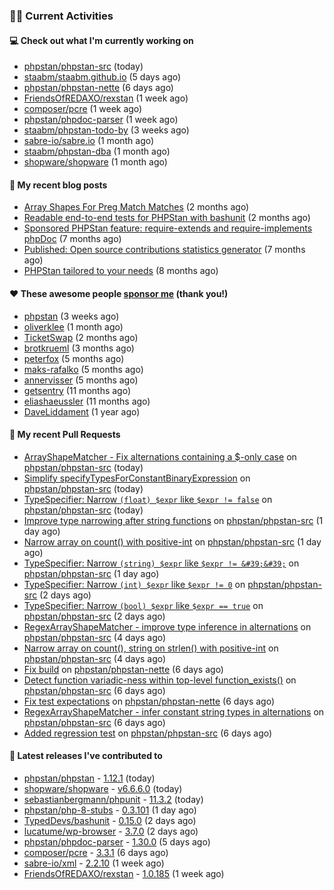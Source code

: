 ### 👨‍💻 Current Activities


#### 💻 Check out what I'm currently working on

- [phpstan/phpstan-src](https://github.com/phpstan/phpstan-src) (today)
- [staabm/staabm.github.io](https://github.com/staabm/staabm.github.io) (5 days ago)
- [phpstan/phpstan-nette](https://github.com/phpstan/phpstan-nette) (6 days ago)
- [FriendsOfREDAXO/rexstan](https://github.com/FriendsOfREDAXO/rexstan) (1 week ago)
- [composer/pcre](https://github.com/composer/pcre) (1 week ago)
- [phpstan/phpdoc-parser](https://github.com/phpstan/phpdoc-parser) (1 week ago)
- [staabm/phpstan-todo-by](https://github.com/staabm/phpstan-todo-by) (3 weeks ago)
- [sabre-io/sabre.io](https://github.com/sabre-io/sabre.io) (1 month ago)
- [staabm/phpstan-dba](https://github.com/staabm/phpstan-dba) (1 month ago)
- [shopware/shopware](https://github.com/shopware/shopware) (1 month ago)


#### 📜 My recent blog posts

- [Array Shapes For Preg Match Matches](https://staabm.github.io/2024/07/05/array-shapes-for-preg-match-matches.html) (2 months ago)
- [Readable end-to-end tests for PHPStan with bashunit](https://staabm.github.io/2024/06/28/readable-phpstan-end-to-end-tests-with-bashunit.html) (2 months ago)
- [Sponsored PHPStan feature: require-extends and require-implements phpDoc](https://staabm.github.io/2024/01/15/phpstan-require-extends-implements.html) (7 months ago)
- [Published: Open source contributions statistics generator](https://staabm.github.io/2024/01/10/oss-contribs-published.html) (7 months ago)
- [PHPStan tailored to your needs](https://staabm.github.io/2024/01/01/phpstan-customizing.html) (8 months ago)


#### ❤️ These awesome people [sponsor me](https://github.com/sponsors/staabm) (thank you!)

- [phpstan](https://github.com/phpstan) (3 weeks ago)
- [oliverklee](https://github.com/oliverklee) (1 month ago)
- [TicketSwap](https://github.com/TicketSwap) (2 months ago)
- [brotkrueml](https://github.com/brotkrueml) (3 months ago)
- [peterfox](https://github.com/peterfox) (5 months ago)
- [maks-rafalko](https://github.com/maks-rafalko) (5 months ago)
- [annervisser](https://github.com/annervisser) (5 months ago)
- [getsentry](https://github.com/getsentry) (11 months ago)
- [eliashaeussler](https://github.com/eliashaeussler) (11 months ago)
- [DaveLiddament](https://github.com/DaveLiddament) (1 year ago)


#### 🔨 My recent Pull Requests

- [ArrayShapeMatcher - Fix alternations containing a $-only case](https://github.com/phpstan/phpstan-src/pull/3394) on [phpstan/phpstan-src](https://github.com/phpstan/phpstan-src) (today)
- [Simplify specifyTypesForConstantBinaryExpression](https://github.com/phpstan/phpstan-src/pull/3392) on [phpstan/phpstan-src](https://github.com/phpstan/phpstan-src) (today)
- [TypeSpecifier: Narrow `(float) $expr` like `$expr != false`](https://github.com/phpstan/phpstan-src/pull/3391) on [phpstan/phpstan-src](https://github.com/phpstan/phpstan-src) (today)
- [Improve type narrowing after string functions](https://github.com/phpstan/phpstan-src/pull/3390) on [phpstan/phpstan-src](https://github.com/phpstan/phpstan-src) (1 day ago)
- [Narrow array on count() with positive-int](https://github.com/phpstan/phpstan-src/pull/3389) on [phpstan/phpstan-src](https://github.com/phpstan/phpstan-src) (1 day ago)
- [TypeSpecifier: Narrow `(string) $expr` like `$expr != &#39;&#39;`](https://github.com/phpstan/phpstan-src/pull/3387) on [phpstan/phpstan-src](https://github.com/phpstan/phpstan-src) (1 day ago)
- [TypeSpecifier: Narrow `(int) $expr` like `$expr != 0`](https://github.com/phpstan/phpstan-src/pull/3384) on [phpstan/phpstan-src](https://github.com/phpstan/phpstan-src) (2 days ago)
- [TypeSpecifier: Narrow `(bool) $expr` like `$expr == true`](https://github.com/phpstan/phpstan-src/pull/3380) on [phpstan/phpstan-src](https://github.com/phpstan/phpstan-src) (2 days ago)
- [RegexArrayShapeMatcher - improve type inference in alternations](https://github.com/phpstan/phpstan-src/pull/3375) on [phpstan/phpstan-src](https://github.com/phpstan/phpstan-src) (4 days ago)
- [Narrow array on count(), string on strlen() with positive-int](https://github.com/phpstan/phpstan-src/pull/3373) on [phpstan/phpstan-src](https://github.com/phpstan/phpstan-src) (4 days ago)
- [Fix build](https://github.com/phpstan/phpstan-nette/pull/162) on [phpstan/phpstan-nette](https://github.com/phpstan/phpstan-nette) (6 days ago)
- [Detect function variadic-ness within top-level function_exists()](https://github.com/phpstan/phpstan-src/pull/3370) on [phpstan/phpstan-src](https://github.com/phpstan/phpstan-src) (6 days ago)
- [Fix test expectations](https://github.com/phpstan/phpstan-nette/pull/161) on [phpstan/phpstan-nette](https://github.com/phpstan/phpstan-nette) (6 days ago)
- [RegexArrayShapeMatcher - infer constant string types in alternations](https://github.com/phpstan/phpstan-src/pull/3369) on [phpstan/phpstan-src](https://github.com/phpstan/phpstan-src) (6 days ago)
- [Added regression test](https://github.com/phpstan/phpstan-src/pull/3368) on [phpstan/phpstan-src](https://github.com/phpstan/phpstan-src) (6 days ago)


#### 🔭 Latest releases I've contributed to

- [phpstan/phpstan](https://github.com/phpstan/phpstan) - [1.12.1](https://github.com/phpstan/phpstan/releases/tag/1.12.1) (today)
- [shopware/shopware](https://github.com/shopware/shopware) - [v6.6.6.0](https://github.com/shopware/shopware/releases/tag/v6.6.6.0) (today)
- [sebastianbergmann/phpunit](https://github.com/sebastianbergmann/phpunit) - [11.3.2](https://github.com/sebastianbergmann/phpunit/releases/tag/11.3.2) (today)
- [phpstan/php-8-stubs](https://github.com/phpstan/php-8-stubs) - [0.3.101](https://github.com/phpstan/php-8-stubs/releases/tag/0.3.101) (1 day ago)
- [TypedDevs/bashunit](https://github.com/TypedDevs/bashunit) - [0.15.0](https://github.com/TypedDevs/bashunit/releases/tag/0.15.0) (2 days ago)
- [lucatume/wp-browser](https://github.com/lucatume/wp-browser) - [3.7.0](https://github.com/lucatume/wp-browser/releases/tag/3.7.0) (2 days ago)
- [phpstan/phpdoc-parser](https://github.com/phpstan/phpdoc-parser) - [1.30.0](https://github.com/phpstan/phpdoc-parser/releases/tag/1.30.0) (5 days ago)
- [composer/pcre](https://github.com/composer/pcre) - [3.3.1](https://github.com/composer/pcre/releases/tag/3.3.1) (6 days ago)
- [sabre-io/xml](https://github.com/sabre-io/xml) - [2.2.10](https://github.com/sabre-io/xml/releases/tag/2.2.10) (1 week ago)
- [FriendsOfREDAXO/rexstan](https://github.com/FriendsOfREDAXO/rexstan) - [1.0.185](https://github.com/FriendsOfREDAXO/rexstan/releases/tag/1.0.185) (1 week ago)
